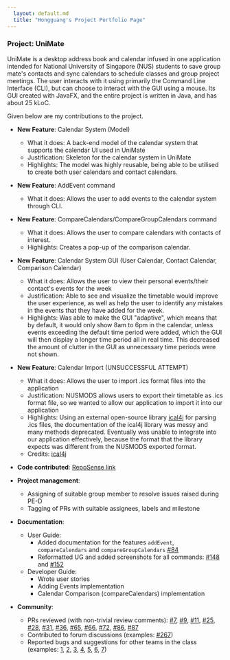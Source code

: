 ```yaml
---
  layout: default.md
  title: "Hongguang's Project Portfolio Page"
---
```


### Project: UniMate

UniMate is a desktop address book and calendar infused in one application intended for National University of Singapore (NUS) students to save group mate's contacts and sync calendars to schedule classes and group project meetings. The user interacts with it using primarily the Command Line Interface (CLI), but can choose to interact with the GUI using a mouse. Its GUI created with JavaFX, and the entire project is written in Java, and has about 25 kLoC.

Given below are my contributions to the project.

* **New Feature**: Calendar System (Model)
  * What it does: A back-end model of the calendar system that supports the calendar UI used in UniMate
  * Justification: Skeleton for the calendar system in UniMate
  * Highlights: The model was highly reusable, being able to be utilised to create both user calendars and contact calendars.

* **New Feature**: AddEvent command
  * What it does: Allows the user to add events to the calendar system through CLI.

* **New Feature**: CompareCalendars/CompareGroupCalendars command
  * What it does: Allows the user to compare calendars with contacts of interest.
  * Highlights: Creates a pop-up of the comparison calendar.

* **New Feature**: Calendar System GUI (User Calendar, Contact Calendar, Comparison Calendar)
  * What it does: Allows the user to view their personal events/their contact's events for the week
  * Justification: Able to see and visualize the timetable would improve the user experience, as well as help the user to identify any mistakes in the events that they have added for the week.
  * Highlights: Was able to make the GUI "adaptive", which means that by default, it would only show 8am to 6pm in the calendar, unless events exceeding the default time period were added, which the GUI will then display a longer time period all in real time. This decreased the amount of clutter in the GUI as unnecessary time periods were not shown.

* **New Feature**: Calendar Import (UNSUCCESSFUL ATTEMPT)
  * What it does: Allows the user to import .ics format files into the application
  * Justification: NUSMODS allows users to export their timetable as .ics format file, so we wanted to allow our application to import it into our application
  * Highlights: Using an external open-source library [ical4j](https://www.ical4j.org/) for parsing .ics files, the documentation of the ical4j library was messy and many methods deprecated. Eventually was unable to integrate into our application effectively, because the format that the library expects was different from the NUSMODS exported format.
  * Credits: [ical4j](https://www.ical4j.org/)

* **Code contributed**: [RepoSense link](https://nus-cs2103-ay2324s1.github.io/tp-dashboard/?search=&sort=groupTitle&sortWithin=title&timeframe=commit&mergegroup=&groupSelect=groupByRepos&breakdown=true&checkedFileTypes=docs~functional-code~test-code&since=2023-09-22&tabOpen=true&tabType=authorship&tabAuthor=lihongguang00&tabRepo=AY2324S1-CS2103-F13-4%2Ftp%5Bmaster%5D&authorshipIsMergeGroup=false&authorshipFileTypes=docs~functional-code~test-code&authorshipIsBinaryFileTypeChecked=false&authorshipIsIgnoredFilesChecked=false)

* **Project management**:
  * Assigning of suitable group member to resolve issues raised during PE-D
  * Tagging of PRs with suitable assignees, labels and milestone

* **Documentation**:
  * User Guide:
    * Added documentation for the features `addEvent`, `compareCalendars` and `compareGroupCalendars` [#84](https://github.com/AY2324S1-CS2103-F13-4/tp/pull/84)
    * Reformatted UG and added screenshots for all commands: [#148](https://github.com/AY2324S1-CS2103-F13-4/tp/pull/148) and [#152](https://github.com/AY2324S1-CS2103-F13-4/tp/pull/152)
  * Developer Guide:
    * Wrote user stories
    * Adding Events implementation
    * Calendar Comparison (compareCalendars) implementation

* **Community**:
  * PRs reviewed (with non-trivial review comments): [#7](https://github.com/AY2324S1-CS2103-F13-4/tp/pull/7), [#9](https://github.com/AY2324S1-CS2103-F13-4/tp/pull/9), [#11](https://github.com/AY2324S1-CS2103-F13-4/tp/pull/11), [#25](https://github.com/AY2324S1-CS2103-F13-4/tp/pull/25), [#28](https://github.com/AY2324S1-CS2103-F13-4/tp/pull/28), [#31](https://github.com/AY2324S1-CS2103-F13-4/tp/pull/31), [#36](https://github.com/AY2324S1-CS2103-F13-4/tp/pull/36), [#65](https://github.com/AY2324S1-CS2103-F13-4/tp/pull/65), [#66](https://github.com/AY2324S1-CS2103-F13-4/tp/pull/66), [#72](https://github.com/AY2324S1-CS2103-F13-4/tp/pull/72), [#86](https://github.com/AY2324S1-CS2103-F13-4/tp/pull/86), [#87](https://github.com/AY2324S1-CS2103-F13-4/tp/pull/87)
  * Contributed to forum discussions (examples: [#267](https://github.com/nus-cs2103-AY2324S1/forum/issues/267))
  * Reported bugs and suggestions for other teams in the class (examples: [1](https://github.com/lihongguang00/ped/issues/1), [2](https://github.com/lihongguang00/ped/issues/2), [3](https://github.com/lihongguang00/ped/issues/3), [4](https://github.com/lihongguang00/ped/issues/4), [5](https://github.com/lihongguang00/ped/issues/5), [6](https://github.com/lihongguang00/ped/issues/6), [7](https://github.com/lihongguang00/ped/issues/7))
